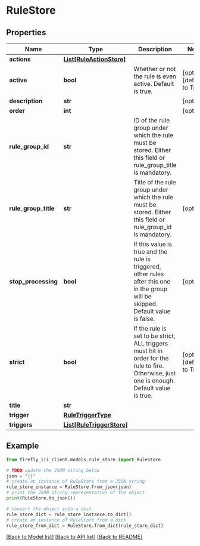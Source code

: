 # RuleStore


## Properties

Name | Type | Description | Notes
------------ | ------------- | ------------- | -------------
**actions** | [**List[RuleActionStore]**](RuleActionStore.md) |  | 
**active** | **bool** | Whether or not the rule is even active. Default is true. | [optional] [default to True]
**description** | **str** |  | [optional] 
**order** | **int** |  | [optional] 
**rule_group_id** | **str** | ID of the rule group under which the rule must be stored. Either this field or rule_group_title is mandatory. | 
**rule_group_title** | **str** | Title of the rule group under which the rule must be stored. Either this field or rule_group_id is mandatory. | [optional] 
**stop_processing** | **bool** | If this value is true and the rule is triggered, other rules  after this one in the group will be skipped. Default value is false. | [optional] 
**strict** | **bool** | If the rule is set to be strict, ALL triggers must hit in order for the rule to fire. Otherwise, just one is enough. Default value is true. | [optional] [default to True]
**title** | **str** |  | 
**trigger** | [**RuleTriggerType**](RuleTriggerType.md) |  | 
**triggers** | [**List[RuleTriggerStore]**](RuleTriggerStore.md) |  | 

## Example

```python
from firefly_iii_client.models.rule_store import RuleStore

# TODO update the JSON string below
json = "{}"
# create an instance of RuleStore from a JSON string
rule_store_instance = RuleStore.from_json(json)
# print the JSON string representation of the object
print(RuleStore.to_json())

# convert the object into a dict
rule_store_dict = rule_store_instance.to_dict()
# create an instance of RuleStore from a dict
rule_store_from_dict = RuleStore.from_dict(rule_store_dict)
```
[[Back to Model list]](../README.md#documentation-for-models) [[Back to API list]](../README.md#documentation-for-api-endpoints) [[Back to README]](../README.md)


